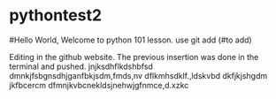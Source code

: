 # pythontest2

#Hello World,
Welcome to python 101 lesson.
  use git add (#to add)

Editing in the github website. The previous insertion was done in the terminal and pushed.
jnjksdhflkdshbfsd
dmnkjfsbgnsdhjganfbkjsdm,fmds,nv
dflkmhsdklf.,ldskvbd
dkfjkjshgdm jkfbcercm
dfmnjkvbcnekldsjnehwjgfnmce,d.xzkc
